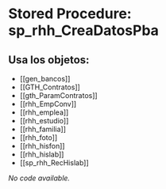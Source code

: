 # Stored Procedure: sp_rhh_CreaDatosPba

## Usa los objetos:
- [[gen_bancos]]
- [[GTH_Contratos]]
- [[gth_ParamContratos]]
- [[rhh_EmpConv]]
- [[rhh_emplea]]
- [[rhh_estudio]]
- [[rhh_familia]]
- [[rhh_foto]]
- [[rhh_hisfon]]
- [[rhh_hislab]]
- [[sp_rhh_RecHislab]]

*No code available.*

